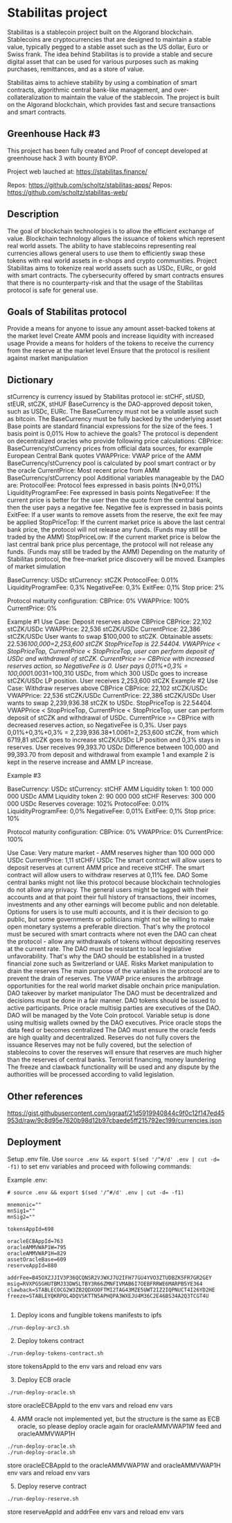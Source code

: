 # Stabilitas project

Stabilitas is a stablecoin project built on the Algorand blockchain. Stablecoins are cryptocurrencies that are designed to maintain a stable value, typically pegged to a stable asset such as the US dollar, Euro or Swiss frank. The idea behind Stabilitas is to provide a stable and secure digital asset that can be used for various purposes such as making purchases, remittances, and as a store of value.

Stabilitas aims to achieve stability by using a combination of smart contracts, algorithmic central bank-like management, and over-collateralization to maintain the value of the stablecoin. The project is built on the Algorand blockchain, which provides fast and secure transactions and smart contracts.

## Greenhouse Hack #3

This project has been fully created and Proof of concept developed at greenhouse hack 3 with bounty BYOP. 

Project web lauched at: https://stabilitas.finance/

Repos: https://github.com/scholtz/stabilitas-apps/
Repos: https://github.com/scholtz/stabilitas-web/

## Description

The goal of blockchain technologies is to allow the efficient exchange of value. Blockchain technology allows the issuance of tokens which represent real world assets.
The ability to have stablecoins representing real currencies allows general users to use them to efficiently swap these tokens with real world assets in e-shops and crypto communities.
Project Stabilitas aims to tokenize real world assets such as USDc, EURc, or gold with smart contracts.
The cybersecurity offered by smart contracts ensures that there is no counterparty-risk and that the usage of the Stabilitas protocol is safe for general use.

## Goals of Stabilitas protocol

Provide a means for anyone to issue any amount asset-backed tokens at the market level
Create AMM pools and increase liquidity with increased usage
Provide a means for holders of the tokens to receive the currency from the reserve at the market level
Ensure that the protocol is resilient against market manipulation

## Dictionary

stCurrency is currency issued by Stabilitas protocol ie: stCHF, stUSD, stEUR, stCZK, stHUF
BaseCurrency is the DAO-approved deposit token, such as USDc, EURc. The BaseCurrency must not be a volatile asset such as bitcoin. The BaseCurrency must be fully backed by the underlying asset
Base points are standard financial expressions for the size of the fees. 1 basis point is 0,01%
How to achieve the goals?
The protocol is dependent on decentralized oracles who provide following price calculations:
CBPrice: BaseCurrency/stCurrency prices from official data sources, for example European Central Bank quotes
VWAPPrice: VWAP price of the AMM BaseCurrency/stCurrency pool is calculated by pool smart contract or by the oracle
CurrentPrice: Most recent price from AMM BaseCurrency/stCurrency pool
Additional variables manageable by the DAO are:
ProtocolFee: Protocol fees expressed in basis points (N\*0,01%)
LiquidityProgramFee: Fee expressed in basis points
NegativeFee: If the current price is better for the user then the quote from the central bank, then the user pays a negative fee. Negative fee is expressed in basis points
ExitFee: If a user wants to remove assets from the reserve, the exit fee may be applied
StopPriceTop: If the current market price is above the last central bank price, the protocol will not release any funds. (Funds may still be traded by the AMM)
StopPriceLow: If the current market price is below the last central bank price plus percentage, the protocol will not release any funds. (Funds may still be traded by the AMM)
Depending on the maturity of Stabilitas protocol, the free-market price discovery will be moved.
Examples of market simulation

BaseCurrency: USDc
stCurrency: stCZK
ProtocolFee: 0.01%
LiquidityProgramFee: 0,3%
NegativeFee: 0,3%
ExitFee: 0,1%
Stop price: 2%

Protocol maturity configuration:
CBPrice: 0%
VWAPPrice: 100%
CurrentPrice: 0%

Example #1
Use Case: Deposit reserves above CBPrice
CBPrice: 22,102 stCZK/USDc
VWAPPrice: 22,536 stCZK/USDc
CurrentPrice: 22,386 stCZK/USDc
User wants to swap $100,000 to stCZK. Obtainable assets: 22.536*100,000=2,253,600 stCZK
StopPriceTop is 22.54404. VWAPPrice < StopPriceTop, CurrentPrice < StopPriceTop, user can perform deposit of USDc and withdrawal of stCZK.
CurrentPrice >= CBPrice with increased reserves action, so NegativeFee is 0.
User pays 0,01%+0,3% = 100,000*1.0031=100,310 USDc, from which 300 USDc goes to increase stCZK/USDc LP position. User receives 2,253,600 stCZK
Example #2
Use Case: Withdraw reserves above CBPrice
CBPrice: 22,102 stCZK/USDc
VWAPPrice: 22,536 stCZK/USDc
CurrentPrice: 22,386 stCZK/USDc
User wants to swap 2,239,936.38 stCZK to USDc.
StopPriceTop is 22.54404. VWAPPrice < StopPriceTop, CurrentPrice < StopPriceTop, user can perform deposit of stCZK and withdrawal of USDc.
CurrentPrice >= CBPrice with decreased reserves action, so NegativeFee is 0,3%.
User pays 0,01%+0,3%+0,3% = 2,239,936.38\*1.0061=2,253,600 stCZK, from which 6719,81 stCZK goes to increase stCZK/USDc LP position and 0,3% stays in reserves. User receives 99,393.70 USDc
Difference between 100,000 and 99,393.70 from deposit and withdrawal from example 1 and example 2 is kept in the reserve increase and AMM LP increase.

Example #3

BaseCurrency: USDc
stCurrency: stCHF
AMM Liquidity token 1: 100 000 000 USDc
AMM Liquidity token 2: 90 000 000 stCHF
Reserves: 300 000 000 USDc
Reserves coverage: 102%
ProtocolFee: 0.01%
LiquidityProgramFee: 0,0%
NegativeFee: 0,01%
ExitFee: 0,1%
Stop price: 10%

Protocol maturity configuration:
CBPrice: 0%
VWAPPrice: 0%
CurrentPrice: 100%

Use Case: Very mature market - AMM reserves higher than 100 000 000 USDc
CurrentPrice: 1,11 stCHF/ USDc
The smart contract will allow users to deposit reserves at current AMM price and receive stCHF.
The smart contract will allow users to withdraw reserves at 0,11% fee.
DAO
Some central banks might not like this protocol because blockchain technologies do not allow any privacy. The general users might be tagged with their accounts and at that point their full history of transactions, their incomes, investments and any other earnings will become public and non deletable. Options for users is to use multi accounts, and it is their decision to go public, but some governments or politicians might not be willing to make open monetary systems a preferable direction.
That's why the protocol must be secured with smart contracts where not even the DAO can cheat the protocol - allow any withdrawals of tokens without depositing reserves at the current rate.
The DAO must be resistant to local legislative unfavorability. That's why the DAO should be established in a trusted financial zone such as Switzerland or UAE.
Risks
Market manipulation to drain the reserves
The main purpose of the variables in the protocol are to prevent the drain of reserves. The VWAP price ensures the arbitrage opportunities for the real world market disable onchain price manipulation.
DAO takeover by market manipulator
The DAO must be decentralized and decisions must be done in a fair manner. DAO tokens should be issued to active participants. Price oracle multisig parties are executives of the DAO. DAO will be managed by the Vote Coin protocol. Variable setup is done using multisig wallets owned by the DAO executives.
Price oracle stops the data feed or becomes centralized
The DAO must ensure the oracle feeds are high quality and decentralized.
Reserves do not fully covers the issuance
Reserves may not be fully covered, but the selection of stablecoins to cover the reserves will ensure that reserves are much higher than the reserves of central banks.
Terrorist financing, money laundering
The freeze and clawback functionality will be used and any dispute by the authorities will be processed according to valid legislation.

## Other references

https://gist.githubusercontent.com/sgraaf/21d5919940844c9f0c12f147ed45953d/raw/9c8d95e7620b98d12b97cbaede5ff215792ec199/currencies.json

## Deployment

Setup .env file. Use `source .env && export $(sed '/^#/d' .env | cut -d= -f1)` to set env variables and proceed with following commands:

Example .env:

```
# source .env && export $(sed '/^#/d' .env | cut -d= -f1)

mnemonic=""
mnSig1=""
mnSig2=""

tokensAppId=698

oracleECBAppId=763
oracleAMMVWAP1W=795
oracleAMMVWAP1H=829
assetOracleBase=609
reserveAppId=880

addrFee=B45OXZJJIV3P36QCQNSR2VJWXJ7U2IFH77GU4YVO3ZTUDBZK5FR7GR2GEY
msig=RVXPGSGHUTBMJ33DWSLTBY3R66ZMNFIVMAB6I7OEBFRRWE6MARPB5YE364
clawback=STABLECOCG2W3ZB2QDXOOFTMI2TAG43MZE5UWT2IZ2IQPNUCT4I26YD2HE
freeze=STABLEYQKRPOL4DQVSKTTN5APHQPA3WXEJU4M36C2E46BS34A2Q3TCGT4U


```

1. Deploy icons and fungible tokens manifests to ipfs

```
./run-deploy-arc3.sh
```

2. Deploy tokens contract

```
./run-deploy-tokens-contract.sh
```

store tokensAppId to the env vars and reload env vars

3. Deploy ECB oracle

```
./run-deploy-oracle.sh
```

store oracleECBAppId to the env vars and reload env vars

4. AMM oracle not implemented yet, but the structure is the same as ECB oracle, so please deploy oracle again for oracleAMMVWAP1W feed and oracleAMMVWAP1H

```
./run-deploy-oracle.sh
./run-deploy-oracle.sh
```

store oracleECBAppId to the oracleAMMVWAP1W and oracleAMMVWAP1H env vars and reload env vars

5. Deploy reserve contract

```
./run-deploy-reserve.sh
```

store reserveAppId and addrFee env vars and reload env vars
